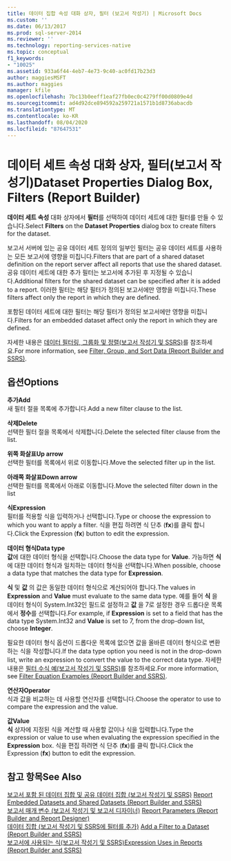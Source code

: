 ```yaml
---
title: 데이터 집합 속성 대화 상자, 필터 (보고서 작성기) | Microsoft Docs
ms.custom: ''
ms.date: 06/13/2017
ms.prod: sql-server-2014
ms.reviewer: ''
ms.technology: reporting-services-native
ms.topic: conceptual
f1_keywords:
- "10025"
ms.assetid: 933a6f44-4eb7-4e73-9c40-ac0fd17b23d3
author: maggiesMSFT
ms.author: maggies
manager: kfile
ms.openlocfilehash: 7bc13b0eeff1eaf27fb0ec0c4279ff00d0809e4d
ms.sourcegitcommit: ad4d92dce894592a259721a1571b1d8736abacdb
ms.translationtype: MT
ms.contentlocale: ko-KR
ms.lasthandoff: 08/04/2020
ms.locfileid: "87647531"
---
```

# <a name="dataset-properties-dialog-box-filters-report-builder"></a><span data-ttu-id="e1b0b-102">데이터 세트 속성 대화 상자, 필터(보고서 작성기)</span><span class="sxs-lookup"><span data-stu-id="e1b0b-102">Dataset Properties Dialog Box, Filters (Report Builder)</span></span>
  <span data-ttu-id="e1b0b-103">**데이터 세트 속성** 대화 상자에서 **필터**를 선택하여 데이터 세트에 대한 필터를 만들 수 있습니다.</span><span class="sxs-lookup"><span data-stu-id="e1b0b-103">Select **Filters** on the **Dataset Properties** dialog box to create filters for the dataset.</span></span>  
  
 <span data-ttu-id="e1b0b-104">보고서 서버에 있는 공유 데이터 세트 정의의 일부인 필터는 공유 데이터 세트를 사용하는 모든 보고서에 영향을 미칩니다.</span><span class="sxs-lookup"><span data-stu-id="e1b0b-104">Filters that are part of a shared dataset definition on the report server affect all reports that use the shared dataset.</span></span> <span data-ttu-id="e1b0b-105">공유 데이터 세트에 대한 추가 필터는 보고서에 추가된 후 지정될 수 있습니다.</span><span class="sxs-lookup"><span data-stu-id="e1b0b-105">Additional filters for the shared dataset can be specified after it is added to a report.</span></span> <span data-ttu-id="e1b0b-106">이러한 필터는 해당 필터가 정의된 보고서에만 영향을 미칩니다.</span><span class="sxs-lookup"><span data-stu-id="e1b0b-106">These filters affect only the report in which they are defined.</span></span>  
  
 <span data-ttu-id="e1b0b-107">포함된 데이터 세트에 대한 필터는 해당 필터가 정의된 보고서에만 영향을 미칩니다.</span><span class="sxs-lookup"><span data-stu-id="e1b0b-107">Filters for an embedded dataset affect only the report in which they are defined.</span></span>  
  
 <span data-ttu-id="e1b0b-108">자세한 내용은 [데이터 필터링, 그룹화 및 정렬&#40;보고서 작성기 및 SSRS&#41;](report-design/filter-group-and-sort-data-report-builder-and-ssrs.md)를 참조하세요.</span><span class="sxs-lookup"><span data-stu-id="e1b0b-108">For more information, see [Filter, Group, and Sort Data &#40;Report Builder and SSRS&#41;](report-design/filter-group-and-sort-data-report-builder-and-ssrs.md).</span></span>  
  
## <a name="options"></a><span data-ttu-id="e1b0b-109">옵션</span><span class="sxs-lookup"><span data-stu-id="e1b0b-109">Options</span></span>  
 <span data-ttu-id="e1b0b-110">**추가**</span><span class="sxs-lookup"><span data-stu-id="e1b0b-110">**Add**</span></span>  
 <span data-ttu-id="e1b0b-111">새 필터 절을 목록에 추가합니다.</span><span class="sxs-lookup"><span data-stu-id="e1b0b-111">Add a new filter clause to the list.</span></span>  
  
 <span data-ttu-id="e1b0b-112">**삭제**</span><span class="sxs-lookup"><span data-stu-id="e1b0b-112">**Delete**</span></span>  
 <span data-ttu-id="e1b0b-113">선택한 필터 절을 목록에서 삭제합니다.</span><span class="sxs-lookup"><span data-stu-id="e1b0b-113">Delete the selected filter clause from the list.</span></span>  
  
 <span data-ttu-id="e1b0b-114">**위쪽 화살표**</span><span class="sxs-lookup"><span data-stu-id="e1b0b-114">**Up arrow**</span></span>  
 <span data-ttu-id="e1b0b-115">선택한 필터를 목록에서 위로 이동합니다.</span><span class="sxs-lookup"><span data-stu-id="e1b0b-115">Move the selected filter up in the list.</span></span>  
  
 <span data-ttu-id="e1b0b-116">**아래쪽 화살표**</span><span class="sxs-lookup"><span data-stu-id="e1b0b-116">**Down arrow**</span></span>  
 <span data-ttu-id="e1b0b-117">선택한 필터를 목록에서 아래로 이동합니다.</span><span class="sxs-lookup"><span data-stu-id="e1b0b-117">Move the selected filter down in the list</span></span>  
  
 <span data-ttu-id="e1b0b-118">**식**</span><span class="sxs-lookup"><span data-stu-id="e1b0b-118">**Expression**</span></span>  
 <span data-ttu-id="e1b0b-119">필터를 적용할 식을 입력하거나 선택합니다.</span><span class="sxs-lookup"><span data-stu-id="e1b0b-119">Type or choose the expression to which you want to apply a filter.</span></span> <span data-ttu-id="e1b0b-120">식을 편집 하려면 식 단추 (**fx**)를 클릭 합니다.</span><span class="sxs-lookup"><span data-stu-id="e1b0b-120">Click the Expression (**fx**) button to edit the expression.</span></span>  
  
 <span data-ttu-id="e1b0b-121">**데이터 형식**</span><span class="sxs-lookup"><span data-stu-id="e1b0b-121">**Data type**</span></span>  
 <span data-ttu-id="e1b0b-122">**값**에 대한 데이터 형식을 선택합니다.</span><span class="sxs-lookup"><span data-stu-id="e1b0b-122">Choose the data type for **Value**.</span></span> <span data-ttu-id="e1b0b-123">가능하면 **식**에 대한 데이터 형식과 일치하는 데이터 형식을 선택합니다.</span><span class="sxs-lookup"><span data-stu-id="e1b0b-123">When possible, choose a data type that matches the data type for **Expression**.</span></span>  
  
 <span data-ttu-id="e1b0b-124">**식** 및 **값** 의 값은 동일한 데이터 형식으로 계산되어야 합니다.</span><span class="sxs-lookup"><span data-stu-id="e1b0b-124">The values in **Expression** and **Value** must evaluate to the same data type.</span></span> <span data-ttu-id="e1b0b-125">예를 들어 **식** 을 데이터 형식이 System.Int32인 필드로 설정하고 **값** 을 7로 설정한 경우 드롭다운 목록에서 **정수**를 선택합니다.</span><span class="sxs-lookup"><span data-stu-id="e1b0b-125">For example, if **Expression** is set to a field that has the data type System.Int32 and **Value** is set to 7, from the drop-down list, choose **Integer**.</span></span>  
  
 <span data-ttu-id="e1b0b-126">필요한 데이터 형식 옵션이 드롭다운 목록에 없으면 값을 올바른 데이터 형식으로 변환하는 식을 작성합니다.</span><span class="sxs-lookup"><span data-stu-id="e1b0b-126">If the data type option you need is not in the drop-down list, write an expression to convert the value to the correct data type.</span></span> <span data-ttu-id="e1b0b-127">자세한 내용은 [필터 수식 예&#40;보고서 작성기 및 SSRS&#41;](report-design/filter-equation-examples-report-builder-and-ssrs.md)를 참조하세요.</span><span class="sxs-lookup"><span data-stu-id="e1b0b-127">For more information, see [Filter Equation Examples &#40;Report Builder and SSRS&#41;](report-design/filter-equation-examples-report-builder-and-ssrs.md).</span></span>  
  
 <span data-ttu-id="e1b0b-128">**연산자**</span><span class="sxs-lookup"><span data-stu-id="e1b0b-128">**Operator**</span></span>  
 <span data-ttu-id="e1b0b-129">식과 값을 비교하는 데 사용할 연산자를 선택합니다.</span><span class="sxs-lookup"><span data-stu-id="e1b0b-129">Choose the operator to use to compare the expression and the value.</span></span>  
  
 <span data-ttu-id="e1b0b-130">**값**</span><span class="sxs-lookup"><span data-stu-id="e1b0b-130">**Value**</span></span>  
 <span data-ttu-id="e1b0b-131">**식** 상자에 지정된 식을 계산할 때 사용할 값이나 식을 입력합니다.</span><span class="sxs-lookup"><span data-stu-id="e1b0b-131">Type the expression or value to use when evaluating the expression specified in the **Expression** box.</span></span> <span data-ttu-id="e1b0b-132">식을 편집 하려면 식 단추 (**fx**)를 클릭 합니다.</span><span class="sxs-lookup"><span data-stu-id="e1b0b-132">Click the Expression (**fx**) button to edit the expression.</span></span>  
  
## <a name="see-also"></a><span data-ttu-id="e1b0b-133">참고 항목</span><span class="sxs-lookup"><span data-stu-id="e1b0b-133">See Also</span></span>  
 <span data-ttu-id="e1b0b-134">[보고서 포함 된 데이터 집합 및 공유 데이터 집합 &#40;보고서 작성기 및 SSRS&#41;](report-data/report-embedded-datasets-and-shared-datasets-report-builder-and-ssrs.md) </span><span class="sxs-lookup"><span data-stu-id="e1b0b-134">[Report Embedded Datasets and Shared Datasets &#40;Report Builder and SSRS&#41;](report-data/report-embedded-datasets-and-shared-datasets-report-builder-and-ssrs.md) </span></span>  
 <span data-ttu-id="e1b0b-135">[보고서 매개 변수 &#40;보고서 작성기 및 보고서 디자이너&#41;](report-design/report-parameters-report-builder-and-report-designer.md) </span><span class="sxs-lookup"><span data-stu-id="e1b0b-135">[Report Parameters &#40;Report Builder and Report Designer&#41;](report-design/report-parameters-report-builder-and-report-designer.md) </span></span>  
 <span data-ttu-id="e1b0b-136">[데이터 집합 &#40;보고서 작성기 및 SSRS에 필터를 추가&#41;](report-data/add-a-filter-to-a-dataset-report-builder-and-ssrs.md) </span><span class="sxs-lookup"><span data-stu-id="e1b0b-136">[Add a Filter to a Dataset &#40;Report Builder and SSRS&#41;](report-data/add-a-filter-to-a-dataset-report-builder-and-ssrs.md) </span></span>  
 [<span data-ttu-id="e1b0b-137">보고서에 사용되는 식&#40;보고서 작성기 및 SSRS&#41;</span><span class="sxs-lookup"><span data-stu-id="e1b0b-137">Expression Uses in Reports &#40;Report Builder and SSRS&#41;</span></span>](report-design/expression-uses-in-reports-report-builder-and-ssrs.md)  
  
  
